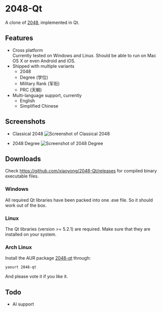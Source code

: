 # 2048-Qt

A clone of [2048](https://github.com/gabrielecirulli/2048), implemented in Qt.

## Features

- Cross platform  
  Currently tested on Windows and Linux. Should be able to run on Mac OS X or even Android and iOS.
- Shipped with multiple variants
  - 2048
  - Degree (学位)
  - Military Rank (军衔)
  - PRC (天朝)
- Multi-language support, currently
  - English
  - Simplified Chinese

## Screenshots

- Classical 2048
  ![Screenshot of Classical 2048](http://i1171.photobucket.com/albums/r546/xiaoyong/2048_zps8b4bad15.png)

- 2048 Degree
  ![Screenshot of 2048 Degree](http://i1171.photobucket.com/albums/r546/xiaoyong/2048_degree_zpsb142af1f.png)

## Downloads

Check https://github.com/xiaoyong/2048-Qt/releases for compiled binary executable files. 

### Windows

All required Qt libraries have been packed into one .exe file. So it should work out of the box.

### Linux

The Qt libraries (version >= 5.2.1) are required. Make sure that they are installed on your system.

### Arch Linux

Install the AUR package [2048-qt](https://aur.archlinux.org/packages/2048-qt/) through:
```
yaourt 2048-qt
```
And please vote it if you like it.

## Todo

- AI support
